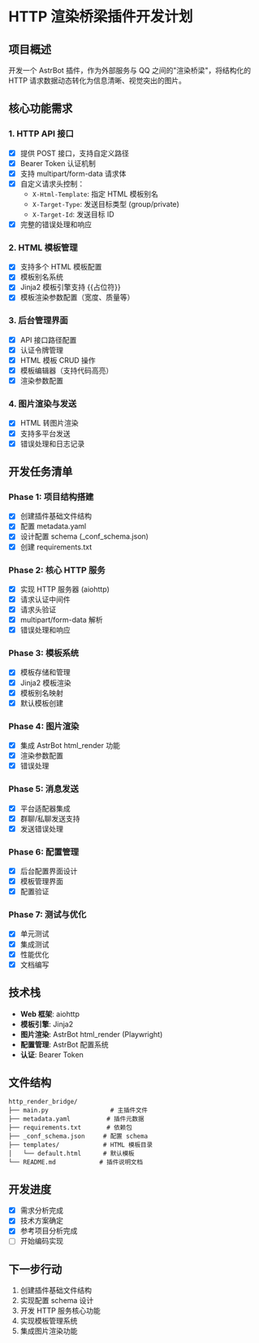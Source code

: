 # HTTP 渲染桥梁插件开发计划

## 项目概述
开发一个 AstrBot 插件，作为外部服务与 QQ 之间的"渲染桥梁"，将结构化的 HTTP 请求数据动态转化为信息清晰、视觉突出的图片。

## 核心功能需求

### 1. HTTP API 接口
- [x] 提供 POST 接口，支持自定义路径
- [x] Bearer Token 认证机制
- [x] 支持 multipart/form-data 请求体
- [x] 自定义请求头控制：
  - `X-Html-Template`: 指定 HTML 模板别名
  - `X-Target-Type`: 发送目标类型 (group/private)
  - `X-Target-Id`: 发送目标 ID
- [x] 完整的错误处理和响应

### 2. HTML 模板管理
- [x] 支持多个 HTML 模板配置
- [x] 模板别名系统
- [x] Jinja2 模板引擎支持 {{占位符}}
- [x] 模板渲染参数配置（宽度、质量等）

### 3. 后台管理界面
- [x] API 接口路径配置
- [x] 认证令牌管理
- [x] HTML 模板 CRUD 操作
- [x] 模板编辑器（支持代码高亮）
- [x] 渲染参数配置

### 4. 图片渲染与发送
- [x] HTML 转图片渲染
- [x] 支持多平台发送
- [x] 错误处理和日志记录

## 开发任务清单

### Phase 1: 项目结构搭建
- [x] 创建插件基础文件结构
- [x] 配置 metadata.yaml
- [x] 设计配置 schema (_conf_schema.json)
- [x] 创建 requirements.txt

### Phase 2: 核心 HTTP 服务
- [x] 实现 HTTP 服务器 (aiohttp)
- [x] 请求认证中间件
- [x] 请求头验证
- [x] multipart/form-data 解析
- [x] 错误处理和响应

### Phase 3: 模板系统
- [x] 模板存储和管理
- [x] Jinja2 模板渲染
- [x] 模板别名映射
- [x] 默认模板创建

### Phase 4: 图片渲染
- [x] 集成 AstrBot html_render 功能
- [x] 渲染参数配置
- [x] 错误处理

### Phase 5: 消息发送
- [x] 平台适配器集成
- [x] 群聊/私聊发送支持
- [x] 发送错误处理

### Phase 6: 配置管理
- [x] 后台配置界面设计
- [x] 模板管理界面
- [x] 配置验证

### Phase 7: 测试与优化
- [x] 单元测试
- [x] 集成测试
- [x] 性能优化
- [x] 文档编写

## 技术栈
- **Web 框架**: aiohttp
- **模板引擎**: Jinja2
- **图片渲染**: AstrBot html_render (Playwright)
- **配置管理**: AstrBot 配置系统
- **认证**: Bearer Token

## 文件结构
```
http_render_bridge/
├── main.py                 # 主插件文件
├── metadata.yaml          # 插件元数据
├── requirements.txt       # 依赖包
├── _conf_schema.json     # 配置 schema
├── templates/            # HTML 模板目录
│   └── default.html      # 默认模板
└── README.md            # 插件说明文档
```

## 开发进度
- [x] 需求分析完成
- [x] 技术方案确定
- [x] 参考项目分析完成
- [ ] 开始编码实现

## 下一步行动
1. 创建插件基础文件结构
2. 实现配置 schema 设计
3. 开发 HTTP 服务核心功能
4. 实现模板管理系统
5. 集成图片渲染功能